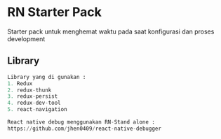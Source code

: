 # RN Starter Pack

Starter pack untuk menghemat waktu pada saat konfigurasi dan proses development

## Library

```python
Library yang di gunakan :
1. Redux
2. redux-thunk
3. redux-persist
4. redux-dev-tool
5. react-navigation

React native debug menggunakan RN-Stand alone :
https://github.com/jhen0409/react-native-debugger
```